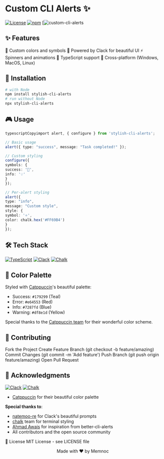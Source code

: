 # Custom CLI Alerts ✨

[![License](https://img.shields.io/badge/license-MIT-blue.svg)](LICENSE)
[![npm](https://img.shields.io/badge/v/stylish-cli-alerts)](https://www.npmjs.com/package/stylish-cli-alerts)
[![custom-cli-alerts](https://i.imgur.com/q0XSivS.png)

## ✨ Features

🎨 Custom colors and symbols
🌈 Powered by Clack for beautiful UI
⚡ Spinners and animations
🎯 TypeScript support
🔧 Cross-platform (Windows, MacOS, Linux)

## 🚀 Installation

```bash
# with Node
npm install stylish-cli-alerts
# run without Node
npx stylish-cli-alerts
```

## 🎮 Usage

```typescript
typescriptCopyimport alert, { configure } from 'stylish-cli-alerts';

// Basic usage
alert({ type: "success", message: "Task completed!" });

// Custom styling
configure({
symbols: {
success: '🚀',
info: '💡'
}
});

// Per-alert styling
alert({
type: "info",
message: "Custom style",
style: {
symbol: '⭐',
color: chalk.hex('#FF69B4')
}
});
```

## 🛠️ Tech Stack

[![TypeScript](https://img.shields.io/badge/TypeScript-007ACC?logo=typescript&logoColor=white)](https://www.typescriptlang.org/)
[![Clack](https://img.shields.io/badge/Clack-Beautiful%20Prompts-orange)](https://github.com/natemoo-re/clack)
[![Chalk](https://img.shields.io/badge/Chalk-Terminal%20Styling-green)](https://github.com/chalk/chalk)

## 🎨 Color Palette

Styled with [Catppuccin](https://github.com/catppuccin/catppuccin)'s beautiful palette:

- Success: `#179299` (Teal)
- Error: `#e64553` (Red)
- Info: `#7287fd` (Blue)
- Warning: `#df8e1d` (Yellow)

Special thanks to the [Catppuccin team](https://github.com/catppuccin) for their wonderful color scheme.

## 🤝 Contributing

Fork the Project
Create Feature Branch (git checkout -b feature/amazing)
Commit Changes (git commit -m 'Add feature')
Push Branch (git push origin feature/amazing)
Open Pull Request

## 🙏 Acknowledgments

[![Clack](https://img.shields.io/badge/Clack-Beautiful%20Prompts-orange)](https://github.com/natemoo-re/clack)
[![Chalk](https://img.shields.io/badge/Chalk-Terminal%20Styling-green)](https://github.com/chalk/chalk)

- [Catppuccin](https://github.com/catppuccin) for their beautiful color palette

**Special thanks to**:

- [natemoo-re](https://github.com/natemoo-re) for Clack's beautiful prompts
- [chalk](https://github.com/chalk) team for terminal styling
- [Ahmad Awais](https://github.com/ahmadawais) for inspiration from better-cli-alerts
- All contributors and the open source community

📝 License
MIT License - see LICENSE file

<p align="center">Made with ❤️ by Memnoc</p>
